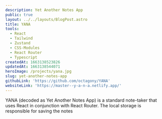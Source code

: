 ```yaml
---
description: Yet Another Notes App
public: true
layout: ../../layouts/BlogPost.astro
title: YANA
tools:
  - React
  - Tailwind
  - Zustand
  - CSS-Modules
  - React Router
  - Typescript
createdAt: 1663138523826
updatedAt: 1663138544071
heroImage: /projects/yana.jpg
slug: yet-another-notes-app
githubLink: 'https://github.com/octagony/YANA'
websiteLink: 'https://master--y-a-n-a.netlify.app/'
---
```


YANA (decoded as Yet Another Notes App) is a standard note-taker that uses React in conjunction with React Router. The local storage is responsible for saving the notes
